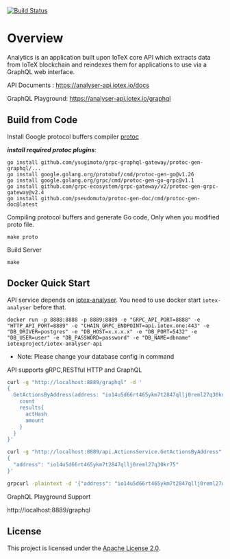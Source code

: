 [![Build Status](https://github.com/iotexproject/iotex-analyser-api.svg?branch=main)](https://travis-ci.org/iotexproject/iotex-analyser-api)

# Overview
Analytics is an application built upon IoTeX core API which extracts data from IoTeX blockchain and reindexes them for applications to use via a GraphQL web interface.

API Documents : https://analyser-api.iotex.io/docs

GraphQL Playground: https://analyser-api.iotex.io/graphql

## Build from Code

Install Google protocol buffers compiler [protoc](https://github.com/protocolbuffers/protobuf) 

***install required protoc plugins***: 
```
go install github.com/ysugimoto/grpc-graphql-gateway/protoc-gen-graphql/...
go install google.golang.org/protobuf/cmd/protoc-gen-go@v1.26
go install google.golang.org/grpc/cmd/protoc-gen-go-grpc@v1.1
go install github.com/grpc-ecosystem/grpc-gateway/v2/protoc-gen-grpc-gateway@v2.4
go install github.com/pseudomuto/protoc-gen-doc/cmd/protoc-gen-doc@latest
```

Compiling protocol buffers and generate Go code, Only when you modified proto file.
```
make proto
```

Build Server
```
make
```

## Docker Quick Start

API service depends on [iotex-analyser](https://github.com/iotexproject/iotex-analyser). You need to use docker start `iotex-analyser` before that.

```
docker run -p 8888:8888 -p 8889:8889 -e "GRPC_API_PORT=8888" -e "HTTP_API_PORT=8889" -e "CHAIN_GRPC_ENDPOINT=api.iotex.one:443" -e "DB_DRIVER=postgres" -e "DB_HOST=x.x.x.x" -e "DB_PORT=5432" -e "DB_USER=user" -e "DB_PASSWORD=password" -e "DB_NAME=dbname" iotexproject/iotex-analyser-api
```
* Note: Please change your database config in command 




API supports gRPC,RESTful HTTP and GraphQL

```sh
curl -g "http://localhost:8889/graphql" -d '
{
  GetActionsByAddress(address: "io14u5d66rt465ykm7t2847qllj0reml27q30kr75") {
    count
    results{
      actHash
      amount
    }
  }
}'

curl -g "http://localhost:8889/api.ActionsService.GetActionsByAddress" -d '
{
  "address": "io14u5d66rt465ykm7t2847qllj0reml27q30kr75"
}'

grpcurl -plaintext -d '{"address": "io14u5d66rt465ykm7t2847qllj0reml27q30kr75"}' 127.0.0.1:8888 api.ActionsService.GetActionsByAddress
```

GraphQL Playground Support

http://localhost:8889/graphql

## License
This project is licensed under the [Apache License 2.0](LICENSE).
